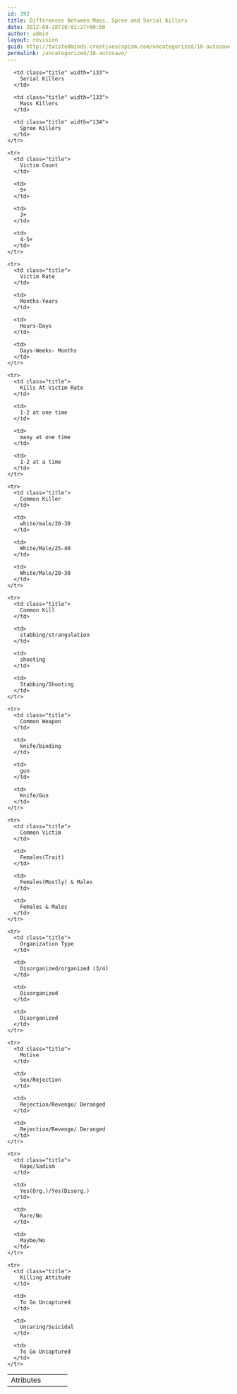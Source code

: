 ```yaml
---
id: 392
title: Differences Between Mass, Spree and Serial Killers
date: 2012-08-28T18:01:27+00:00
author: admin
layout: revision
guid: http://twistedminds.creativescapism.com/uncategorized/18-autosave/
permalink: /uncategorized/18-autosave/
---
```

<p class="dropcap-first">
  <table border="0">
    <tr>
      <td class="title" width="120">
        Atributes
      </td>
      
      <td class="title" width="133">
        Serial Killers
      </td>
      
      <td class="title" width="133">
        Mass Killers
      </td>
      
      <td class="title" width="134">
        Spree Killers
      </td>
    </tr>
    
    <tr>
      <td class="title">
        Victim Count
      </td>
      
      <td>
        5+
      </td>
      
      <td>
        3+
      </td>
      
      <td>
        4-5+
      </td>
    </tr>
    
    <tr>
      <td class="title">
        Victim Rate
      </td>
      
      <td>
        Months-Years
      </td>
      
      <td>
        Hours-Days
      </td>
      
      <td>
        Days-Weeks- Months
      </td>
    </tr>
    
    <tr>
      <td class="title">
        Kills At Victim Rate
      </td>
      
      <td>
        1-2 at one time
      </td>
      
      <td>
        many at one time
      </td>
      
      <td>
        1-2 at a time
      </td>
    </tr>
    
    <tr>
      <td class="title">
        Common Killer
      </td>
      
      <td>
        white/male/20-30
      </td>
      
      <td>
        White/Male/25-40
      </td>
      
      <td>
        White/Male/20-30
      </td>
    </tr>
    
    <tr>
      <td class="title">
        Common Kill
      </td>
      
      <td>
        stabbing/strangulation
      </td>
      
      <td>
        shooting
      </td>
      
      <td>
        Stabbing/Shooting
      </td>
    </tr>
    
    <tr>
      <td class="title">
        Common Weapon
      </td>
      
      <td>
        knife/binding
      </td>
      
      <td>
        gun
      </td>
      
      <td>
        Knife/Gun
      </td>
    </tr>
    
    <tr>
      <td class="title">
        Common Victim
      </td>
      
      <td>
        Females(Trait)
      </td>
      
      <td>
        Females(Mostly) & Males
      </td>
      
      <td>
        Females & Males
      </td>
    </tr>
    
    <tr>
      <td class="title">
        Organization Type
      </td>
      
      <td>
        Disorganized/organized (3/4)
      </td>
      
      <td>
        Disorganized
      </td>
      
      <td>
        Disorganized
      </td>
    </tr>
    
    <tr>
      <td class="title">
        Motive
      </td>
      
      <td>
        Sex/Rejection
      </td>
      
      <td>
        Rejection/Revenge/ Deranged
      </td>
      
      <td>
        Rejection/Revenge/ Deranged
      </td>
    </tr>
    
    <tr>
      <td class="title">
        Rape/Sadism
      </td>
      
      <td>
        Yes(Org.)/Yes(Disorg.)
      </td>
      
      <td>
        Rare/No
      </td>
      
      <td>
        Maybe/No
      </td>
    </tr>
    
    <tr>
      <td class="title">
        Killing Attitude
      </td>
      
      <td>
        To Go Uncaptured
      </td>
      
      <td>
        Uncaring/Suicidal
      </td>
      
      <td>
        To Go Uncaptured
      </td>
    </tr>
  </table>